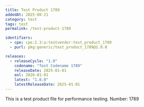 ```yaml
---
title: Test Product 1789
addedAt: 2025-08-21
category: test
tags: test
permalink: /test-product-1789

identifiers:
  - cpe: cpe:2.3:a:testvendor:test_product_1789
  - purl: pkg:generic/test_product_1789@1.0.0

releases:
  - releaseCycle: "1.0"
    codename: "Test Codename 1789"
    releaseDate: 2025-01-01
    eol: 2026-01-01
    latest: "1.0.0"
    latestReleaseDate: 2025-01-01
---
```


This is a test product file for performance testing. Number: 1789
